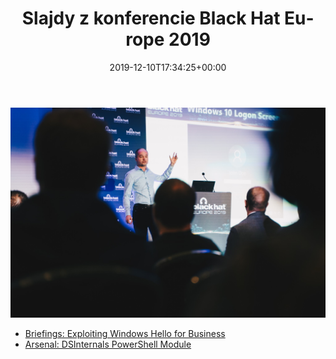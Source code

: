 ﻿---
ref: black-hat-europe-2019-slides
title: 'Slajdy z&nbsp;konferencie Black Hat Europe 2019'
date: '2019-12-10T17:34:25+00:00'
layout: post
permalink: /sk/slajdy-black-hat-europe-2019/
image: /assets/images/blackhat_2019_michael.jpg
lang: sk
tags:
    - 'Active Directory'
    - PowerShell
    - Prednášky
    - Security
---

![Michael at Black Hat](../../assets/images/blackhat_2019_michael.jpg)

- [<i class="fas fa-file-pdf"></i>  Briefings: Exploiting Windows Hello for&nbsp;Business](../../assets/documents/eu-19-Grafnetter-Exploiting-Windows-Hello-for-Business.pdf)
- [<i class="fas fa-file-pdf"></i>  Arsenal: DSInternals PowerShell Module](../../assets/documents/eu-19-Grafnetter-DSInternals-PowerShell-Module.pdf)
